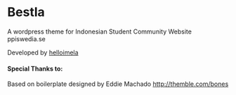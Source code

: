 # Bestla
A wordpress theme for Indonesian Student Community Website
ppiswedia.se

Developed by <a href="http://helloimela.com/#!/">helloimela</a>

#### Special Thanks to:
Based on boilerplate designed by Eddie Machado
http://themble.com/bones

